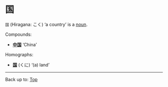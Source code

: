 # 国

`国` (Hiragana: こく) ‘a country’ is a [noun](../../../desc/nouns.md).

Compounds:
- **[中国](../../ch/chu/chuugoku.md)** ‘China’

Homographs:
- **[国](../ku/kuni.md)** (くに) ‘(a) land’

----

Back up to: [Top](../../../index.md)
